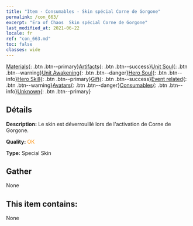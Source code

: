 ```yaml
---
title: "Item - Consumables - Skin spécial Corne de Gorgone"
permalink: /con_663/
excerpt: "Era of Chaos  Skin spécial Corne de Gorgone"
last_modified_at: 2021-06-22
locale: fr
ref: "con_663.md"
toc: false
classes: wide
---
```

 [Materials](/ItemsFR/){: .btn .btn--primary}[Artifacts](/ItemsFR/Artifacts/){: .btn .btn--success}[Unit Soul](/ItemsFR/UnitSoul/){: .btn .btn--warning}[Unit Awakening](/ItemsFR/UnitAwakening/){: .btn .btn--danger}[Hero Soul](/ItemsFR/HeroSoul/){: .btn .btn--info}[Hero Skill](/ItemsFR/HeroSkill/){: .btn .btn--primary}[Gift](/ItemsFR/Gift/){: .btn .btn--success}[Event related](/ItemsFR/Events/){: .btn .btn--warning}[Avatars](/ItemsFR/Avatars/){: .btn .btn--danger}[Consumables](/ItemsFR/Consumables/){: .btn .btn--info}[Unknown](/ItemsFR/Unknown/){: .btn .btn--primary}

## Détails
 **Description:** Le skin est déverrouillé lors de l'activation de Corne de Gorgone.

 **Quality:** <span style="color: #FF8C00">OK</span>

 **Type:** Special Skin

## Gather

  None

## This item contains:

  None

